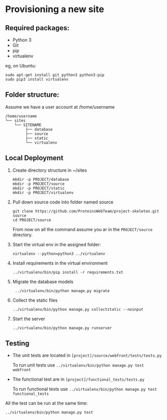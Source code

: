 Provisioning a new site
=======================

## Required packages:

* Python 3
* Git
* pip
* virtualenv

eg, on Ubuntu:

    sudo apt-get install git python3 python3-pip
    sudo pip3 install virtualenv

## Folder structure:
Assume we have a user account at /home/username

```
/home/username
└── sites
    └── SITENAME
         ├── database
         ├── source
         ├── static
         └── virtualenv
```

## Local Deployment

1.  Create directory structure in ~/sites
    
    ```
    mkdir -p PROJECT/database
    mkdir -p PROJECT/source
    mkdir -p PROJECT/static
    mkdir -p PROJECT/virtualenv
    ```
         
2.  Pull down source code into folder named source

    ```
    git clone https://github.com/ProteinsWebTeam/project-skeleton.git source 
    cd PROJECT/source
    ```

    From now on all the command assume you ar in the ```PROJECT/source``` directory.

3.  Start the virtual env in the assigned folder:
    
    ```
    virtualenv --python=python3 ../virtualenv
    ```

4.  Install requirements in the virtual environment

    ```
    ../virtualenv/bin/pip install -r requirements.txt
    ```
    
5.  Migrate the database models

    ```
     ../virtualenv/bin/python manage.py migrate
    ```
    
6.  Collect the static files

    ```
    ../virtualenv/bin/python manage.py collectstatic --noinput
    ```
    
7.  Start the server
    ```
    ../virtualenv/bin/python manage.py runserver
    ```


## Testing

*   The unit tests are located in ```[project]/source/webfront/tests/tests.py```
    
    To run unit tests use ```../virtualenv/bin/python manage.py test webfront```

*   The functional test are in ```[project]/functional_tests/tests.py```
    
    To run functional tests use ```../virtualenv/bin/python manage.py test functional_tests```

All the test can be run at the same time:

```../virtualenv/bin/python manage.py test```